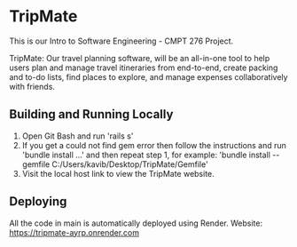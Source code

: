 # TripMate
This is our Intro to Software Engineering - CMPT 276 Project. 

TripMate: Our travel planning software, will be an all-in-one tool to help users plan and manage travel itineraries from end-to-end, create packing and to-do lists, find places to explore, and manage expenses collaboratively with friends.

## Building and Running Locally
1. Open Git Bash and run 'rails s'
2. If you get a could not find gem error then follow the instructions and run 'bundle install ...' and then repeat step 1, for example: 'bundle install --gemfile C:/Users/kavib/Desktop/TripMate/Gemfile'
3. Visit the local host link to view the TripMate website.

## Deploying 
All the code in main is automatically deployed using Render. Website: https://tripmate-ayrp.onrender.com
